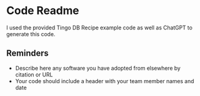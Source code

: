 # Code Readme

I used the provided Tingo DB Recipe example code as well as ChatGPT to generate this code.

## Reminders
- Describe here any software you have adopted from elsewhere by citation or URL
- Your code should include a header with your team member names and date

